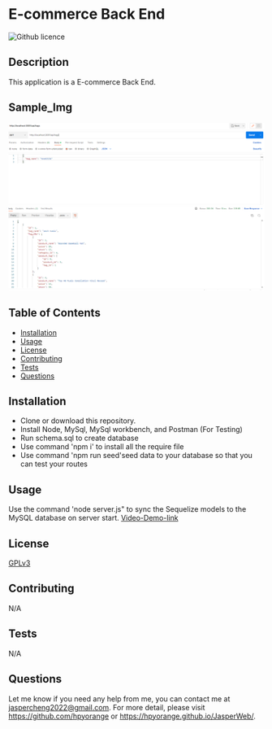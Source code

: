 # E-commerce Back End

  ![Github licence](http://img.shields.io/badge/license-GPLv3-blue.svg)

  ## Description
  This application is a E-commerce Back End.
  ## Sample_Img
  ![sample](img/Sample-img.png "sample")

  ## Table of Contents
  * [Installation](#installation)
  * [Usage](#usage)
  * [License](#license)
  * [Contributing](#contributing)
  * [Tests](#tests)
  * [Questions](#questions)

  ## Installation 
  * Clone or download this repository. 
  * Install Node, MySql, MySql workbench, and Postman (For Testing)
  * Run schema.sql to create database
  * Use command 'npm i' to install all the require file
  * Use command 'npm run seed'seed data to your database so that you can test your routes

  ## Usage 
  Use the command 'node server.js" to sync the Sequelize models to the MySQL database on server start. 
  [Video-Demo-link](https://drive.google.com/file/d/1soAX46W6mGwqDa7XHk8J1Z8XX__2vdeq/view?usp=sharing)

  ## License 
  [GPLv3](https://choosealicense.com/licenses/gpl-3.0/)

  ## Contributing 
  N/A

  ## Tests
  N/A

  ## Questions
  Let me know if you need any help from me, you can contact me at jaspercheng2022@gmail.com. For more detail, please visit https://github.com/hpyorange or https://hpyorange.github.io/JasperWeb/.

